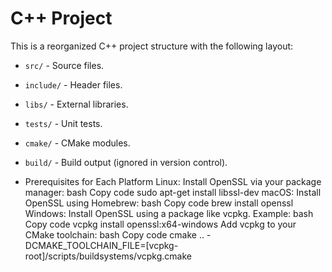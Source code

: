 
# C++ Project

This is a reorganized C++ project structure with the following layout:

- `src/` - Source files.
- `include/` - Header files.
- `libs/` - External libraries.
- `tests/` - Unit tests.
- `cmake/` - CMake modules.
- `build/` - Build output (ignored in version control).


- Prerequisites for Each Platform
Linux: Install OpenSSL via your package manager:
bash
Copy code
sudo apt-get install libssl-dev
macOS: Install OpenSSL using Homebrew:
bash
Copy code
brew install openssl
Windows:
Install OpenSSL using a package like vcpkg.
Example:
bash
Copy code
vcpkg install openssl:x64-windows
Add vcpkg to your CMake toolchain:
bash
Copy code
cmake .. -DCMAKE_TOOLCHAIN_FILE=[vcpkg-root]/scripts/buildsystems/vcpkg.cmake